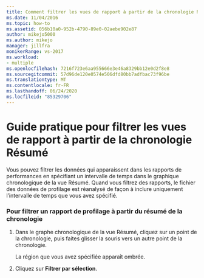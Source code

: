 ```yaml
---
title: Comment filtrer les vues de rapport à partir de la chronologie Résumé | Microsoft Docs
ms.date: 11/04/2016
ms.topic: how-to
ms.assetid: 056b10a0-952b-4790-89e0-02aebe902e87
author: mikejo5000
ms.author: mikejo
manager: jillfra
monikerRange: vs-2017
ms.workload:
- multiple
ms.openlocfilehash: 7216f723e6aa955666e3e46a8329bb12e0d2f8e8
ms.sourcegitcommit: 57d96de120e0574e506dfd80bb7adfbac73f96be
ms.translationtype: MT
ms.contentlocale: fr-FR
ms.lasthandoff: 06/24/2020
ms.locfileid: "85329706"
---
```

# <a name="how-to-filter-report-views-from-the-summary-timeline"></a>Guide pratique pour filtrer les vues de rapport à partir de la chronologie Résumé
Vous pouvez filtrer les données qui apparaissent dans les rapports de performances en spécifiant un intervalle de temps dans le graphique chronologique de la vue Résumé. Quand vous filtrez des rapports, le fichier des données de profilage est réanalysé de façon à inclure uniquement l’intervalle de temps que vous avez spécifié.

### <a name="to-filter-a-profiling-report-from-the-summary-timeline-graph"></a>Pour filtrer un rapport de profilage à partir du résumé de la chronologie

1. Dans le graphe chronologique de la vue Résumé, cliquez sur un point de la chronologie, puis faites glisser la souris vers un autre point de la chronologie.

     La région que vous avez spécifiée apparaît ombrée.

2. Cliquez sur **Filtrer par sélection**.
